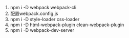 1.  npm i -D webpack webpack-cli
2. 配置webpack.config.js
3. npm i -D style-loader css-loader
4. npm i -D html-webpack-plugin clean-webpack-plugin
5. npm i -D webpack-dev-server
